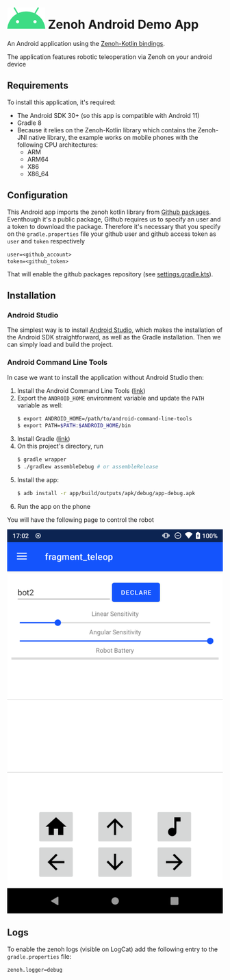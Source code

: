 # <img src="android-robot.png" alt="Android" height="50"> Zenoh Android Demo App

An Android application using the [Zenoh-Kotlin bindings](https://github.com/eclipse-zenoh/zenoh-kotlin).

The application features robotic teleoperation via Zenoh on your android device

## Requirements

To install this application, it's required:

- The Android SDK 30+ (so this app is compatible with Android 11)
- Gradle 8
- Because it relies on the Zenoh-Kotlin library which contains the Zenoh-JNI native library, the
  example works on mobile phones with the following CPU architectures:
  - ARM
  - ARM64
  - X86
  - X86_64

## Configuration

This Android app imports the zenoh kotlin library from [Github packages](https://github.com/eclipse-zenoh/zenoh-kotlin/packages/1968034). Eventhough it's a public
package, Github requires us to specify an user and a token to download the package. Therefore it's
necessary that you specify on the `gradle.properties` file your github user and github access token as
`user` and `token` respectively

```
user=<github_account>
token=<github_token>
```

That will enable the github packages repository (see [settings.gradle.kts](/settings.gradle.kts)).

## Installation

### Android Studio

The simplest way is to install [Android Studio](https://developer.android.com/studio#command-tools), which makes the installation of the Android SDK straightforward, as well as the Gradle installation. Then we can simply load and build the project.

### Android Command Line Tools

In case we want to install the application without Android Studio then:

1. Install the Android Command Line Tools ([link](https://developer.android.com/studio#command-tools))
2. Export the `ANDROID_HOME` environment variable and update the `PATH` variable as well:
   ```bash
   $ export ANDROID_HOME=/path/to/android-command-line-tools
   $ export PATH=$PATH:$ANDROID_HOME/bin
   ```
3. Install Gradle ([link](https://gradle.org/))
4. On this project's directory, run
   ```bash
   $ gradle wrapper
   $ ./gradlew assembleDebug # or assembleRelease
   ```
5. Install the app:
   ```bash
   $ adb install -r app/build/outputs/apk/debug/app-debug.apk
   ```
6. Run the app on the phone

You will have the following page to control the robot

![zenoapp](zenohapp_menu.jpeg "Teleoperation page")

## Logs

To enable the zenoh logs (visible on LogCat) add the following entry to the `gradle.properties` file:

```
zenoh.logger=debug
```
